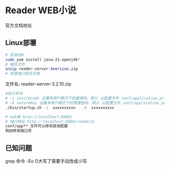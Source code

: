 # Reader WEB小说

官方文档地址  
[](https://github.com/hectorqin/reader)

## Linux部署

```Bash
# 安装JDK
sudo yum install java-21-openjdk*
# 解压文件
unzip reader-server-$version.zip
# 检查端口是否开放
```

文件名: reader-server-3.2.10.zip

```Bash
#执行命令
# -i inviteCode 设置多用户模式下的邀请码，默认 以配置文件 conf/application.properties 为准
# -k secureKey 设置多用户模式下的管理密码，默认 以配置文件 conf/application.properties 为准
./bin/startup.sh -i  xxxxxxxxxx   -k  xxxxxxxxxx

# web端 http://localhost:8080/
# 接口地址 http://localhost:8080/reader3/
conf/app** 文件可以修改其他配置
例如修改端口号
```

## 已知问题

grep 命令 -Eo O大写了需要手动改成小写
